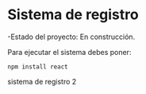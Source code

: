 <h1>Sistema de registro</h1>

-Estado del proyecto: En construcción.

Para ejecutar el sistema debes poner:

```npm install react```

sistema de registro 2

